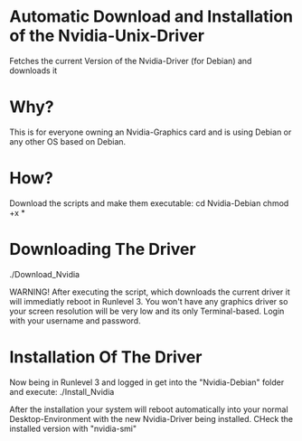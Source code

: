 # Automatic Download and Installation of the Nvidia-Unix-Driver
Fetches the current Version of the Nvidia-Driver (for Debian) and downloads it

# Why?
This is for everyone owning an Nvidia-Graphics card and is using Debian or any other OS based on Debian.

# How?
Download the scripts and make them executable:
cd Nvidia-Debian
chmod +x *
# Downloading The Driver

./Download_Nvidia

WARNING! After executing the script, which downloads the current driver it will immediatly reboot in Runlevel 3. You won't have any graphics driver so your screen resolution will be very low and its only Terminal-based. Login with your username and password.

# Installation Of The Driver

Now being in Runlevel 3 and logged in get into the "Nvidia-Debian" folder and execute:
./Install_Nvidia

After the installation your system will reboot automatically into your normal Desktop-Environment with the new Nvidia-Driver being installed. CHeck the installed version with "nvidia-smi"
